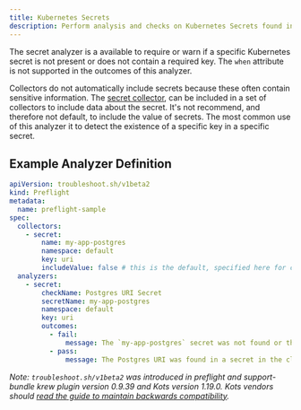 ```yaml
---
title: Kubernetes Secrets
description: Perform analysis and checks on Kubernetes Secrets found in the cluster
---
```


The secret analyzer is a available to require or warn if a specific Kubernetes secret is not present or does not contain a required key.
The `when` attribute is not supported in the outcomes of this analyzer.

Collectors do not automatically include secrets because these often contain sensitive information.
The [secret collector](https://troubleshoot.io), can be included in a set of collectors to include data about the secret.
It's not recommend, and therefore not default, to include the value of secrets.
The most common use of this analyzer it to detect the existence of a specific key in a specific secret.

## Example Analyzer Definition

```yaml
apiVersion: troubleshoot.sh/v1beta2
kind: Preflight
metadata:
  name: preflight-sample
spec:
  collectors:
    - secret:
        name: my-app-postgres
        namespace: default
        key: uri
        includeValue: false # this is the default, specified here for clarity
  analyzers:
    - secret:
        checkName: Postgres URI Secret
        secretName: my-app-postgres
        namespace: default
        key: uri
        outcomes:
          - fail:
              message: The `my-app-postgres` secret was not found or the `uri` key was not detected.
          - pass:
              message: The Postgres URI was found in a secret in the cluster.
```

*Note: `troubleshoot.sh/v1beta2` was introduced in preflight and support-bundle krew plugin version 0.9.39 and Kots version 1.19.0. Kots vendors should [read the guide to maintain backwards compatibility](/v1beta2).*
